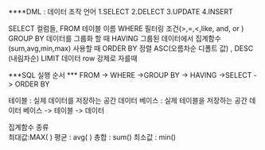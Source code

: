 ****DML : 데이터 조작 언어 
1.SELECT
2.DELECT
3.UPDATE
4.INSERT



SELECT 컬럼들,
FROM 테이블 이름
WHERE 필터링 조건(>,=,<,like, and, or  )
GROUP BY 데이터를 그룹화 할 때
HAVING 그룹된 데이터에서 집계함수(sum,avg,min,max) 사용할 때
ORDER BY 정렬 ASC(오름차순 디폴트 값) , DESC (내림차순)
LIMIT 데이터 row 강제로 자를때 

***SQL 실행 순서 ***
FROM -> WHERE ->GROUP BY -> HAVING 
->SELECT -> ORDER BY

테이블 : 실제 데이터를 저장하는 공간
데이터 베이스 : 실제 테이블을 저장하는 공간
데이터 베이스 -> 테이블 -> 데이터 

집계함수 종류  
최대값:MAX( ) 
평균 : avg( )
총합 : sum()
최소값 : min()
